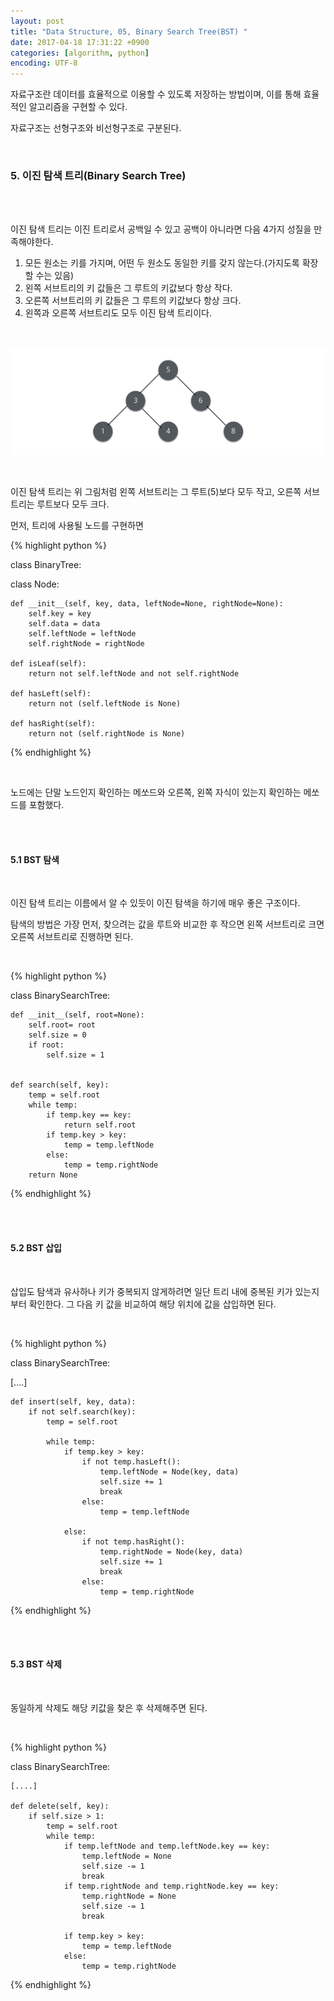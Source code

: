 ```yaml
---
layout: post
title: "Data Structure, 05, Binary Search Tree(BST) "
date: 2017-04-18 17:31:22 +0900
categories: [algorithm, python]
encoding: UTF-8
---
```


자료구조란 데이터를 효율적으로 이용할 수 있도록 저장하는 방법이며,
이를 통해 효율적인 알고리즘을 구현할 수 있다. 

자료구조는 선형구조와 비선형구조로 구분된다. 

<br/>


### 5. 이진 탐색 트리(Binary Search Tree)

<br/>
<br/>

이진 탐색 트리는 이진 트리로서 공백일 수 있고 공백이 아니라면 다음 4가지 성질을 만족해야한다. 

1. 모든 원소는 키를 가지며, 어떤 두 원소도 동일한 키를 갖지 않는다.(가지도록 확장할 수는 있음)
2. 왼쪽 서브트리의 키 값들은 그 루트의 키값보다 항상 작다.
3. 오른쪽 서브트리의 키 값들은 그 루트의 키값보다 항상 크다.
4. 왼쪽과 오른쪽 서브트리도 모두 이진 탐색 트리이다.  

<br/>


![branch Image](https://raw.githubusercontent.com/sanghak-lee/sanghak-lee.github.io/master/static/img/_posts/BST01.png)

<br/>

이진 탐색 트리는 위 그림처럼 왼쪽 서브트리는 그 루트(5)보다 모두 작고, 오른쪽 서브트리는 루트보다 모두 크다. 


먼저, 트리에 사용될 노드를 구현하면 

{% highlight python %}

class BinaryTree:
    
   class Node:

    def __init__(self, key, data, leftNode=None, rightNode=None):
        self.key = key
        self.data = data
        self.leftNode = leftNode
        self.rightNode = rightNode

    def isLeaf(self):
        return not self.leftNode and not self.rightNode

    def hasLeft(self):
        return not (self.leftNode is None)

    def hasRight(self):
        return not (self.rightNode is None)


{% endhighlight %}

<br/>

노드에는 단말 노드인지 확인하는 메쏘드와 오른쪽, 왼쪽 자식이 있는지 확인하는 메쏘드를 포함했다.


<br/>
<br/>

#### 5.1 BST 탐색 

<br/>


이진 탐색 트리는 이름에서 알 수 있듯이 이진 탐색을 하기에 매우 좋은 구조이다.

탐색의 방법은 가장 먼저, 찾으려는 값을 루트와 비교한 후 작으면 왼쪽 서브트리로 크면 오른쪽 서브트리로 진행하면 된다.

<br/>

{% highlight python %}


class BinarySearchTree:

    def __init__(self, root=None):
        self.root= root
        self.size = 0
        if root:
            self.size = 1


    def search(self, key):
        temp = self.root
        while temp:
            if temp.key == key:
                return self.root
            if temp.key > key:
                temp = temp.leftNode
            else:
                temp = temp.rightNode
        return None    
    

{% endhighlight %}




<br/>
<br/>


#### 5.2 BST 삽입 

<br/>


삽입도 탐색과 유사하나 키가 중복되지 않게하려면 일단 트리 내에 중복된 키가 있는지부터 확인한다.
그 다음 키 값을 비교하여 해당 위치에 값을 삽입하면 된다.

<br/>

{% highlight python %}


class BinarySearchTree:

   [....]  

    def insert(self, key, data):
        if not self.search(key):
            temp = self.root

            while temp:
                if temp.key > key:
                    if not temp.hasLeft():
                        temp.leftNode = Node(key, data)
                        self.size += 1
                        break
                    else:
                        temp = temp.leftNode

                else:
                    if not temp.hasRight():
                        temp.rightNode = Node(key, data)
                        self.size += 1
                        break
                    else:
                        temp = temp.rightNode    


{% endhighlight %}




<br/>
<br/>


#### 5.3 BST 삭제

<br/>


동일하게 삭제도 해당 키값을 찾은 후 삭제해주면 된다.

<br/>

{% highlight python %}


class BinarySearchTree:

    [....]  

    def delete(self, key):
        if self.size > 1:
            temp = self.root
            while temp:
                if temp.leftNode and temp.leftNode.key == key:
                    temp.leftNode = None
                    self.size -= 1
                    break
                if temp.rightNode and temp.rightNode.key == key:
                    temp.rightNode = None
                    self.size -= 1
                    break

                if temp.key > key:
                    temp = temp.leftNode
                else:
                    temp = temp.rightNode  


{% endhighlight %}




<br/>
<br/>


